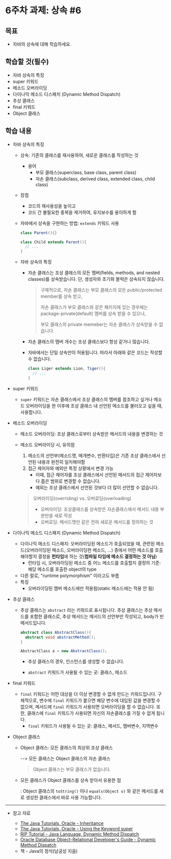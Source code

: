 # 6주차 과제: 상속 \#6

## 목표

- 자바의 상속에 대해 학습하세요.

## 학습할 것(필수)

- 자바 상속의 특징
- super 키워드
- 메소드 오버라이딩
- 다이나믹 메소드 디스패치 (Dynamic Method Dispatch)
- 추상 클래스
- final 키워드
- Object 클래스

## 학습 내용

- 자바 상속의 특징

  - 상속: 기존의 클래스를 재사용하여, 새로운 클래스를 작성하는 것

    - 용어
      - 부모 클래스(superclass, base class, parent class)
      - 자손 클래스(subclass, derived class, extended class, child class)

  - 장점

    - 코드의 재사용성을 높이고
    - 코드 간 불필요한 중복을 제거하여, 유지보수를 용이하게 함

  - 자바에서 상속을 구현하는 방법: `extends` 키워드 사용

    ```java
    class Parent(){}
    
    class Child extends Parent(){
      // ...
    }
    ```

  - 자바 상속의 특징

    - 자손 클래스는 조상 클래스의 모든 멤버(fields, methods, and nested classes)를 상속받습니다.
      단, 생성자와 초기화 블럭은 상속되지 않습니다.

      > 구체적으로, 자손 클래스는 부모 클래스의 모든 public/protected member를 상속 받고,
      >
      > 자손 클래스가 부모 클래스와 같은 패키지에 있는 경우에는 package-private(default) 멤버를 상속 받을 수 있으나,
      >
      > 부모 클래스의 private memeber는 자손 클래스가 상속받을 수 없습니다.

    - 자손 클래스의 멤버 개수는 조상 클래스보다 항상 같거나 많습니다.

    - 자바에서는 단일 상속만이 허용됩니다.
      따라서 아래와 같은 코드는 작성할 수 없습니다.

      ```java
      class Liger extends Lion, Tiger(){
        // ...
      }
      ```

- super 키워드

  - `super` 키워드는 자손 클래스에서 조상 클래스의 멤버를 참조하고 싶거나
    메소드 오버라이딩을 한 이후에 조상 클래스 내 선언된 메소드를 불러오고 싶을 때, 사용합니다.

- 메소드 오버라이딩

  - 메소드 오버라이딩: 조상 클래스로부터 상속받은 메서드의 내용을 변경하는 것

  - 메소드 오버라이딩 시, 유의점

    1. 메소드의 선언부(메소드명, 매개변수, 반환타입)은 기존 조상 클래스에서 선언된 내용과 완전히 일치해야함
    2. 접근 제어자와 예외만 특정 상황에서 변경 가능
       - 이때, 접근 제어자를 조상 클래스에서 선언된 메서드의 접근 제어자보다 좁은 범위로 변경할 수 없습니다.
       - 예외는 조상 클래스에서 선언된 것보다 더 많이 선언할 수 없습니다.

    > 오버라이딩(overriding) vs. 오버로딩(overloading)
    >
    > - 오버라이딩: 조상클래스를 상속받은 자손클래스에서 메서드 내용 부분만을 새로 작성
    > - 오버로딩: 메서드명만 같은 전혀 새로운 메서드를 정의하는 것

- 다이나믹 메소드 디스패치 (Dynamic Method Dispatch)

  - 다이나믹 메소드 디스패치: 오버라이딩된 메소드가 호출되었을 때, 관련된 메소드(오버라이딩된 메소드, 오버라이딩한 메소드, ...) 중에서 어떤 메소드를 호출해야할지 결정을 **런타임**에 하는 것(**컴파일 타임에 메소드 결정하는 것 아님**)
    - 런타임 시, 오버라이딩된 메소드 중 어느 메소드를 호출할지 결정의 기준: 해당 메소드를 호출한 object의 type
  - 다른 말로, "runtime polymorphism" 이라고도 부름
  - 특징
    - 오버라이딩된 멤버 메소드에만 적용됨(static 메소드에는 적용 안 됨)

- 추상 클래스

  - 추상 클래스는 `abstract` 라는 키워드로 표시됩니다.
    추상 클래스는 추상 메서드를 포함한 클래스로, 추상 메서드는 메서드의 선언부만 작성되고, body가 빈 메서드입니다.

    ```java
    abstract class AbstractClass(){
      abstract void abstractMethod();
    }
    
    AbstractClass a = new AbstractClass();
    ```

    - 추상 클래스의 경우, 인스턴스를 생성할 수 없습니다.

    - `abstract` 키워드가 사용될 수 있는 곳: 클래스, 메소드

- final 키워드

  - `final` 키워드는 어떤 대상을 더 이상 변경할 수 없게 만드는 키워드입니다.
    구체적으로, 변수에 `final` 키워드가 붙으면 해당 변수에 대입된 값을 변경할 수 없으며, 메서드에 `final` 키워드가 사용되면 오버라이딩을 할 수 없습니다. 또한, 클래스에 `final` 키워드가 사용되면 자신의 자손클래스를 가질 수 없게 됩니다.
    - `final` 키워드가 사용될 수 있는 곳: 클래스, 메서드, 멤버변수, 지역변수

- Object 클래스

  - Object 클래스: 모든 클래스의 최상위 조상 클래스

    --> 모든 클래스는 Object 클래스의 자손 클래스

    > Object 클래스는 부모 클래스가 없습니다.

  - 모든 클래스가 Object 클래스를 상속 받아서 유용한 점

    : Object 클래스의 `toString()` 이나 `equals(Object o)` 와 같은 메서드를 새로 생성한 클래스에서 바로 사용 가능합니다.

------

- 참고 자료

  - [The Java Tutorials, Oracle - Inheritance](https://docs.oracle.com/javase/tutorial/java/IandI/subclasses.html)
  - [The Java Tutorials, Oracle - Using the Keyword super](https://docs.oracle.com/javase/tutorial/java/IandI/super.html)
  - [RIP Tutorial - Java Language, Dynamic Method Dispatch](https://riptutorial.com/java/topic/9204/dynamic-method-dispatch)
  - [Oracle Database Object-Relational Developer's Guide - Dynamic Method Dispatch](https://docs.oracle.com/cd/B28359_01/appdev.111/b28371/adobjbas.htm#i468270)
  - 책 - Java의 정석(남궁성 지음)

